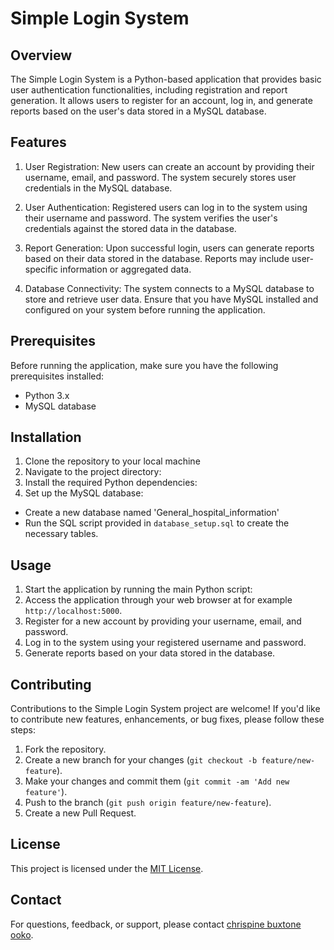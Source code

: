 # Simple Login System

## Overview

The Simple Login System is a Python-based application that provides basic user authentication functionalities, including registration and report generation. It allows users to register for an account, log in, and generate reports based on the user's data stored in a MySQL database.

## Features

1. User Registration: New users can create an account by providing their username, email, and password. The system securely stores user credentials in the MySQL database.

2. User Authentication: Registered users can log in to the system using their username and password. The system verifies the user's credentials against the stored data in the database.

3. Report Generation: Upon successful login, users can generate reports based on their data stored in the database. Reports may include user-specific information or aggregated data.

4. Database Connectivity: The system connects to a MySQL database to store and retrieve user data. Ensure that you have MySQL installed and configured on your system before running the application.

## Prerequisites

Before running the application, make sure you have the following prerequisites installed:

- Python 3.x
- MySQL database

## Installation

1. Clone the repository to your local machine
2. Navigate to the project directory: 
3. Install the required Python dependencies: 
4. Set up the MySQL database:
- Create a new database named 'General_hospital_information'
- Run the SQL script provided in `database_setup.sql` to create the necessary tables.

## Usage

1. Start the application by running the main Python script: 
2. Access the application through your web browser at for example `http://localhost:5000`.
3. Register for a new account by providing your username, email, and password.
4. Log in to the system using your registered username and password.
5. Generate reports based on your data stored in the database.

## Contributing

Contributions to the Simple Login System project are welcome! If you'd like to contribute new features, enhancements, or bug fixes, please follow these steps:
1. Fork the repository.
2. Create a new branch for your changes (`git checkout -b feature/new-feature`).
3. Make your changes and commit them (`git commit -am 'Add new feature'`).
4. Push to the branch (`git push origin feature/new-feature`).
5. Create a new Pull Request.

## License

This project is licensed under the [MIT License](LICENSE).

## Contact

For questions, feedback, or support, please contact [chrispine buxtone ooko](mailto:chrispinebux@gmail.com).










